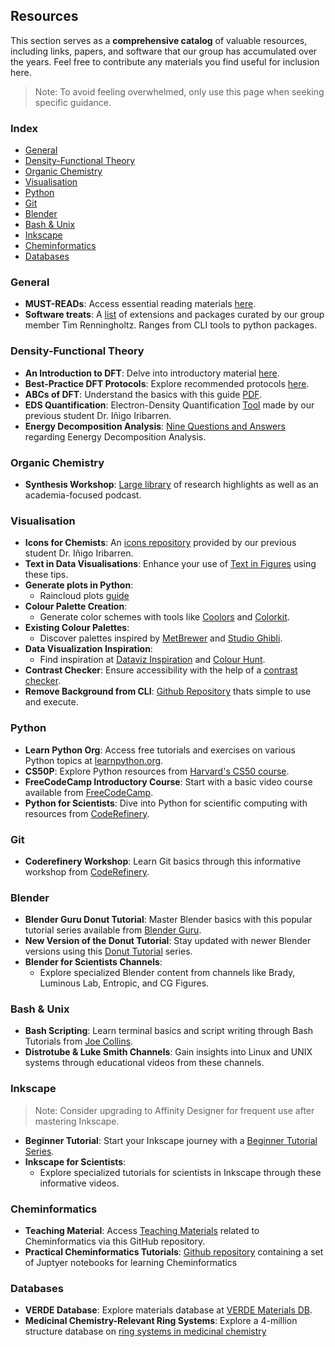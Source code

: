 
## Resources

This section serves as a **comprehensive catalog** of valuable resources, including links, papers, and software that our group has accumulated over the years. Feel free to contribute any materials you find useful for inclusion here.

> Note: To avoid feeling overwhelmed, only use this page when seeking specific guidance.

### Index
- [General](#general)
- [Density-Functional Theory](#density-functional-theory)
- [Organic Chemistry](#organic-chemistry)
- [Visualisation](#visualisation)
- [Python](#python)
- [Git](#git)
- [Blender](#blender)
- [Bash & Unix](#bash-and-unix-in-general)
- [Inkscape](#inkscape)
- [Cheminformatics](#cheminformatics)
- [Databases](#Databases)


### General
- **MUST-READs**: Access essential reading materials [here](https://lists.papersapp.com/2w6VyZLqaxV6).
- **Software treats**: A [list](./software_treats.md) of extensions and packages curated by our group member Tim Renningholtz. Ranges from CLI tools to python packages.

### Density-Functional Theory
- **An Introduction to DFT**: Delve into introductory material [here](https://www.ch.imperial.ac.uk/harrison/Teaching/DFT_NATO.pdf).
- **Best-Practice DFT Protocols**: Explore recommended protocols [here](https://onlinelibrary.wiley.com/doi/10.1002/anie.202205735).
- **ABCs of DFT**: Understand the basics with this guide [PDF](https://dft.uci.edu/doc/g1.pdf).
- **EDS Quantification**: Electron-Density Quantification [Tool](https://github.com/Trujillo-Group/EDS_quantification) made by our previous student Dr. Iñigo Iribarren.
- **Energy Decomposition Analysis**: [Nine Questions and Answers](https://livrepository.liverpool.ac.uk/3041755/1/eda.pdf) regarding Eenergy Decomposition Analysis.

### Organic Chemistry
- **Synthesis Workshop**: [Large library](https://www.youtube.com/@SynthesisWorkshopVideos) of research highlights as well as an academia-focused podcast.

### Visualisation
- **Icons for Chemists**: An [icons repository](https://github.com/iribirii/icons-for-chemists) provided by our previous student Dr. Iñigo Iribarren.
- **Text in Data Visualisations**: Enhance your use of [Text in Figures](https://blog.datawrapper.de/text-in-data-visualizations/) using these tips.
- **Generate plots in Python**:
  - Raincloud plots [guide](https://python-graph-gallery.com/raincloud-plot-with-matplotlib-and-ptitprince/)
- **Colour Palette Creation**:
  - Generate color schemes with tools like [Coolors](https://coolors.co/) and [Colorkit](https://colorkit.co).
- **Existing Colour Palettes**:
  - Discover palettes inspired by [MetBrewer](https://twitter.com/Emil_Hvitfeldt/status/1582795210949423104) and [Studio Ghibli](https://medium.com/@jchen001/-ggplot2-color-palettes-inspired-by-hayao-miyazakis-animes-f2aeccce45fd).
- **Data Visualization Inspiration**:
  - Find inspiration at [Dataviz Inspiration](https://www.dataviz-inspiration.com/) and [Colour Hunt](https://colorhunt.co).
- **Contrast Checker**: Ensure accessibility with the help of a [contrast checker](https://colourcontrast.cc).
- **Remove Background from CLI**: [Github Repository](https://github.com/remove-bg/remove-bg-cli) thats simple to use and execute.

### Python
- **Learn Python Org**: Access free tutorials and exercises on various Python topics at [learnpython.org](https://www.learnpython.org/).
- **CS50P**: Explore Python resources from [Harvard's CS50 course](https://cs50.harvard.edu/python/2022/).
- **FreeCodeCamp Introductory Course**: Start with a basic video course available from [FreeCodeCamp](https://www.youtube.com/watch?v=rfscVS0vtbw).
- **Python for Scientists**: Dive into Python for scientific computing with resources from [CodeRefinery](https://aaltoscicomp.github.io/python-for-scicomp/).

### Git
- **Coderefinery Workshop**: Learn Git basics through this informative workshop from [CodeRefinery](https://www.youtube.com/watch?v=GHlF1nGfz7g&list=PLpLblYHCzJACqaFsfQiCWp0Wqy6qG4iau).

### Blender
- **Blender Guru Donut Tutorial**: Master Blender basics with this popular tutorial series available from [Blender Guru](https://www.youtube.com/watch?v=TPrnSACiTJ4&list=PLexwJr_iILK7IkuhEeAYeN7aLV5AAXKa-).
- **New Version of the Donut Tutorial**: Stay updated with newer Blender versions using this [Donut Tutorial](https://www.youtube.com/watch?v=nIoXOplUvAw&t=0s) series.
- **Blender for Scientists Channels**:
  - Explore specialized Blender content from channels like Brady, Luminous Lab, Entropic, and CG Figures.

### Bash & Unix
- **Bash Scripting**: Learn terminal basics and script writing through Bash Tutorials from [Joe Collins](https://www.youtube.com/watch?v=oxuRxtrO2Ag&t=1343s&ab_channel=JoeCollins).
- **Distrotube & Luke Smith Channels**: Gain insights into Linux and UNIX systems through educational videos from these channels.

### Inkscape
> Note: Consider upgrading to Affinity Designer for frequent use after mastering Inkscape.

- **Beginner Tutorial**: Start your Inkscape journey with a [Beginner Tutorial Series](https://www.youtube.com/watch?v=8f011wdiW7g&list=PLqazFFzUAPc5lOQwDoZ4Dw2YSXtO7lWNv&ab_channel=TJFREE).
- **Inkscape for Scientists**:
  - Explore specialized tutorials for scientists in Inkscape through these informative videos.

### Cheminformatics
- **Teaching Material**: Access [Teaching Materials](https://github.com/Sulstice/Cheminformatics-Teaching-Material) related to Cheminformatics via this GitHub repository.
- **Practical Cheminformatics Tutorials**: [Github repository](https://github.com/PatWalters/practical_cheminformatics_tutorials) containing a set of Juptyer notebooks for learning Cheminformatics

### Databases
- **VERDE Database**: Explore materials database at [VERDE Materials DB](https://www.verdematerialsdb.com/).
- **Medicinal Chemistry-Relevant Ring Systems**: Explore a 4-million structure database on [ring systems in medicinal chemistry](https://pubs.acs.org/doi/10.1021/acs.jcim.3c01812)
